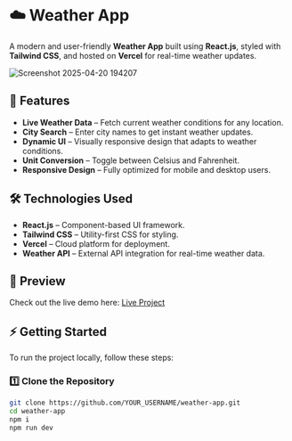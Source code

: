 # ☁️ Weather App

A modern and user-friendly **Weather App** built using **React.js**, styled with **Tailwind CSS**, and hosted on **Vercel** for real-time weather updates.

![Screenshot 2025-04-20 194207](https://github.com/user-attachments/assets/3dbd3c3c-c2b1-4622-a2dc-15760b57b785)


## 🚀 Features

- **Live Weather Data** – Fetch current weather conditions for any location.
- **City Search** – Enter city names to get instant weather updates.
- **Dynamic UI** – Visually responsive design that adapts to weather conditions.
- **Unit Conversion** – Toggle between Celsius and Fahrenheit.
- **Responsive Design** – Fully optimized for mobile and desktop users.

## 🛠️ Technologies Used

- **React.js** – Component-based UI framework.
- **Tailwind CSS** – Utility-first CSS for styling.
- **Vercel** – Cloud platform for deployment.
- **Weather API** – External API integration for real-time weather data.

## 📸 Preview

Check out the live demo here: [Live Project](https://weather-app-omega-nine-99.vercel.app/)

## ⚡ Getting Started

To run the project locally, follow these steps:

### 1️⃣ Clone the Repository

```bash
git clone https://github.com/YOUR_USERNAME/weather-app.git
cd weather-app
npm i
npm run dev
